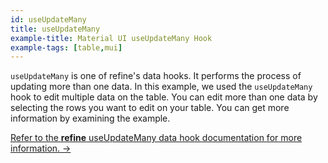 ```yaml
---
id: useUpdateMany
title: useUpdateMany
example-title: Material UI useUpdateMany Hook
example-tags: [table,mui]
---
```


`useUpdateMany` is one of refine's data hooks. It performs the process of updating more than one data. In this example, we used the `useUpdateMany` hook to edit multiple data on the table. You can edit more than one data by selecting the rows you want to edit on your table. You can get more information by examining the example.

[Refer to the **refine** useUpdateMany data hook documentation for more information. →](/docs/api-reference/core/hooks/data/useUpdateMany/)

<CodeSandboxExample path="table-material-ui-use-update-many" />
